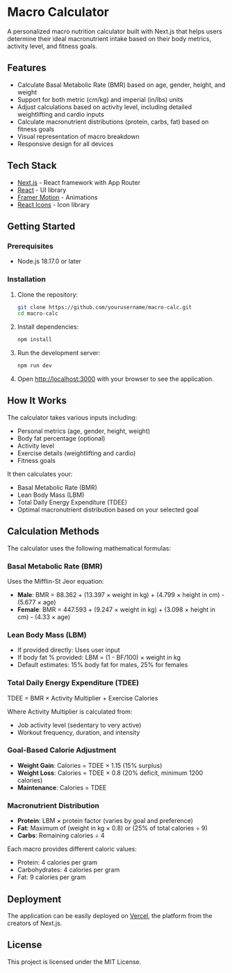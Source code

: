 # Macro Calculator

A personalized macro nutrition calculator built with Next.js that helps users determine their ideal macronutrient intake based on their body metrics, activity level, and fitness goals.

## Features

- Calculate Basal Metabolic Rate (BMR) based on age, gender, height, and weight
- Support for both metric (cm/kg) and imperial (in/lbs) units
- Adjust calculations based on activity level, including detailed weightlifting and cardio inputs
- Calculate macronutrient distributions (protein, carbs, fat) based on fitness goals
- Visual representation of macro breakdown
- Responsive design for all devices

## Tech Stack

- [Next.js](https://nextjs.org/) - React framework with App Router
- [React](https://react.dev/) - UI library
- [Framer Motion](https://www.framer.com/motion/) - Animations
- [React Icons](https://react-icons.github.io/react-icons/) - Icon library

## Getting Started

### Prerequisites

- Node.js 18.17.0 or later

### Installation

1. Clone the repository:

   ```bash
   git clone https://github.com/yourusername/macro-calc.git
   cd macro-calc
   ```

2. Install dependencies:

   ```bash
   npm install
   ```

3. Run the development server:

   ```bash
   npm run dev
   ```

4. Open [http://localhost:3000](http://localhost:3000) with your browser to see the application.

## How It Works

The calculator takes various inputs including:

- Personal metrics (age, gender, height, weight)
- Body fat percentage (optional)
- Activity level
- Exercise details (weightlifting and cardio)
- Fitness goals

It then calculates your:

- Basal Metabolic Rate (BMR)
- Lean Body Mass (LBM)
- Total Daily Energy Expenditure (TDEE)
- Optimal macronutrient distribution based on your selected goal

## Calculation Methods

The calculator uses the following mathematical formulas:

### Basal Metabolic Rate (BMR)

Uses the Mifflin-St Jeor equation:

- **Male**: BMR = 88.362 + (13.397 × weight in kg) + (4.799 × height in cm) - (5.677 × age)
- **Female**: BMR = 447.593 + (9.247 × weight in kg) + (3.098 × height in cm) - (4.33 × age)

### Lean Body Mass (LBM)

- If provided directly: Uses user input
- If body fat % provided: LBM = (1 - BF/100) × weight in kg
- Default estimates: 15% body fat for males, 25% for females

### Total Daily Energy Expenditure (TDEE)

TDEE = BMR × Activity Multiplier + Exercise Calories

Where Activity Multiplier is calculated from:

- Job activity level (sedentary to very active)
- Workout frequency, duration, and intensity

### Goal-Based Calorie Adjustment

- **Weight Gain**: Calories = TDEE × 1.15 (15% surplus)
- **Weight Loss**: Calories = TDEE × 0.8 (20% deficit, minimum 1200 calories)
- **Maintenance**: Calories = TDEE

### Macronutrient Distribution

- **Protein**: LBM × protein factor (varies by goal and preference)
- **Fat**: Maximum of (weight in kg × 0.8) or (25% of total calories ÷ 9)
- **Carbs**: Remaining calories ÷ 4

Each macro provides different caloric values:

- Protein: 4 calories per gram
- Carbohydrates: 4 calories per gram
- Fat: 9 calories per gram

## Deployment

The application can be easily deployed on [Vercel](https://vercel.com/), the platform from the creators of Next.js.

## License

This project is licensed under the MIT License.
